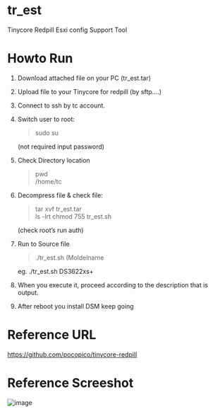 # tr_est
Tinycore Redpill Esxi config Support Tool

# Howto Run

1. Download attached file on your PC (tr_est.tar)

2. Upload file to your Tinycore for redpill (by sftp....)

3. Connect to ssh by tc account.

4. Switch user to root:

   > sudo su
   
   (not required input password)

5. Check Directory location

   > pwd<br>
   > /home/tc

6. Decompress file & check file:

   > tar xvf tr_est.tar<br>
   > ls -lrt
   > chmod 755 tr_est.sh

   (check root’s run auth)

7. Run to Source file

   > ./tr_est.sh (Moldelname<br>

   eg. ./tr_est.sh DS3622xs+
 
8. When you execute it, proceed according to the description that is output.

9. After reboot you install DSM keep going


# Reference URL

https://github.com/pocopico/tinycore-redpill


# Reference Screeshot

![image](https://user-images.githubusercontent.com/42568682/158012257-db57387d-0cc3-4610-814a-a00e2c596677.png)
